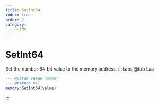 ```yaml
---
title: SetInt64
index: true
order: 2
category:
  - Guide
---
```


# SetInt64
Set the number 64-bit value to the memory address.
::: tabs
@tab Lua
```lua
--- @param value number
--- @return nil
memory:SetInt64(value)
```

:::